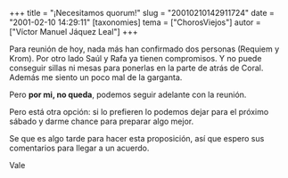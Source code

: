 +++
title = "¡Necesitamos quorum!"
slug = "20010210142911724"
date = "2001-02-10 14:29:11"
[taxonomies]
tema = ["ChorosViejos"]
autor = ["Víctor Manuel Jáquez Leal"]
+++

Para reunión de hoy, nada más han confirmado dos personas (Requiem y
Krom). Por otro lado Saúl y Rafa ya tienen compromisos. Y no puede
conseguir sillas ni mesas para ponerlas en la parte de atrás de Coral.
Además me siento un poco mal de la garganta.

Pero **por mi, no queda**, podemos seguir adelante con la reunión.

Pero está otra opción: si lo prefieren lo podemos dejar para el próximo
sábado y darme chance para preparar algo mejor.

Se que es algo tarde para hacer esta proposición, así que espero sus
comentarios para llegar a un acuerdo.

Vale

